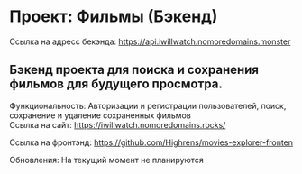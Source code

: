# Проект: Фильмы (Бэкенд)

Ссылка на адресс бекэнда: https://api.iwillwatch.nomoredomains.monster

## Бэкенд проекта для поиска и сохранения фильмов для будущего просмотра. ##

Функциональность: Авторизации и регистрации пользователей, поиск, сохранение и удаление сохраненных фильмов  
Ссылка на сайт: https://iwillwatch.nomoredomains.rocks/

Ссылка на фронтэнд: https://github.com/Highrens/movies-explorer-fronten

Обновления: На текущий момент не планируются
